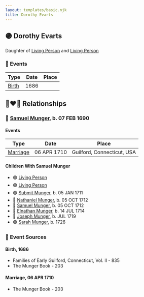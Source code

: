 ```yaml
---
layout: templates/basic.njk
title: Dorothy Evarts
---
```

## 🟣 Dorothy Evarts

Daughter of [Living Person](/people/8/86538784) and [Living Person](/people/3/35247110)

### 📆 Events

Type | Date | Place
------ | ------ | ------
[Birth](#event-21be5c34-0fac-42c1-848b-90c6fe127314) | 1686 |

## 👩‍❤️‍👨 Relationships

### 🔵 [Samuel Munger](/people/6/64239804), b. 07 FEB 1690

#### Events

Type | Date | Place
------ | ------ | ------
[Marriage](#event-211fe641-6126-409e-bf5f-12c70e63e2b4) | 06 APR 1710 | Guilford, Connecticut, USA
#### Children With Samuel Munger
* 🟣 [Living Person](/people/8/8047387)
* 🟣 [Living Person](/people/7/79164696)
* 🟣 [Submit Munger](/people/1/10597619), b. 05 JAN 1711
* 🔵 [Nathaniel Munger](/people/3/38968541), b. 05 OCT 1712
* 🔵 [Samuel Munger](/people/1/17676382), b. 05 OCT 1712
* 🔵 [Elnathan Munger](/people/3/39748505), b. 14 JUL 1714
* 🔵 [Joseph Munger](/people/4/48475708), b. JUL 1719
* 🟣 [Sarah Munger](/people/2/2457192), b. 1726
### 📰 Event Sources

#### <a id="event-21be5c34-0fac-42c1-848b-90c6fe127314"></a> Birth, 1686
* Families of Early Guilford, Connecticut, Vol. II  - 835
* The Munger Book  - 203
#### <a id="event-211fe641-6126-409e-bf5f-12c70e63e2b4"></a> Marriage, 06 APR 1710
* The Munger Book  - 203
